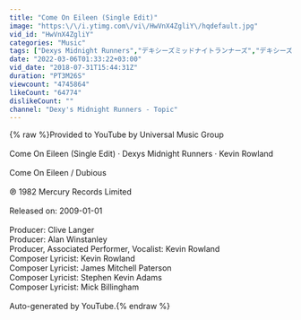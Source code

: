 ```yaml
---
title: "Come On Eileen (Single Edit)"
image: "https:\/\/i.ytimg.com\/vi\/HwVnX4ZgliY\/hqdefault.jpg"
vid_id: "HwVnX4ZgliY"
categories: "Music"
tags: ["Dexys Midnight Runners","デキシーズミッドナイトランナーズ","デキシーズ・ミッドナイト・ランナーズ"]
date: "2022-03-06T01:33:22+03:00"
vid_date: "2018-07-31T15:44:31Z"
duration: "PT3M26S"
viewcount: "4745864"
likeCount: "64774"
dislikeCount: ""
channel: "Dexy's Midnight Runners - Topic"
---
```

{% raw %}Provided to YouTube by Universal Music Group<br /><br />Come On Eileen (Single Edit) · Dexys Midnight Runners · Kevin Rowland<br /><br />Come On Eileen / Dubious<br /><br />℗ 1982 Mercury Records Limited<br /><br />Released on: 2009-01-01<br /><br />Producer: Clive Langer<br />Producer: Alan Winstanley<br />Producer, Associated  Performer, Vocalist: Kevin Rowland<br />Composer  Lyricist: Kevin Rowland<br />Composer  Lyricist: James Mitchell Paterson<br />Composer  Lyricist: Stephen Kevin Adams<br />Composer  Lyricist: Mick Billingham<br /><br />Auto-generated by YouTube.{% endraw %}
